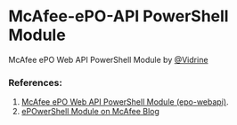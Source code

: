 # McAfee-ePO-API PowerShell Module

McAfee ePO Web API PowerShell Module by [@Vidrine](https://github.com/vidrine)

### References: 
1. [McAfee ePO Web API PowerShell Module (epo-webapi)](https://github.com/vidrine/epo-webapi).
2. [ePOwerShell Module on McAfee Blog](https://community.mcafee.com/thread/47989?tstart=0)
